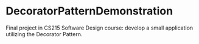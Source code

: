 # DecoratorPatternDemonstration

Final project in CS215 Software Design course: develop a small application utilizing the Decorator Pattern.
